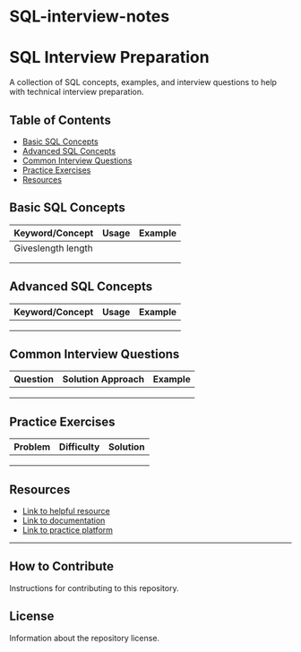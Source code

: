 # SQL-interview-notes


# SQL Interview Preparation

A collection of SQL concepts, examples, and interview questions to help with technical interview preparation.

## Table of Contents
- [Basic SQL Concepts](#basic-sql-concepts)
- [Advanced SQL Concepts](#advanced-sql-concepts)
- [Common Interview Questions](#common-interview-questions)
- [Practice Exercises](#practice-exercises)
- [Resources](#resources)

## Basic SQL Concepts

| Keyword/Concept | Usage | Example |
|----------------|-------|---------|
| Giveslength     length        |       |         |
|                |       |         |
|                |       |         |

## Advanced SQL Concepts

| Keyword/Concept | Usage | Example |
|----------------|-------|---------|
|                |       |         |
|                |       |         |
|                |       |         |

## Common Interview Questions

| Question | Solution Approach | Example |
|----------|------------------|---------|
|          |                  |         |
|          |                  |         |
|          |                  |         |

## Practice Exercises

| Problem | Difficulty | Solution |
|---------|------------|----------|
|         |            |          |
|         |            |          |
|         |            |          |

## Resources

- [Link to helpful resource](#)
- [Link to documentation](#)
- [Link to practice platform](#)

---

## How to Contribute

Instructions for contributing to this repository.

## License

Information about the repository license.
